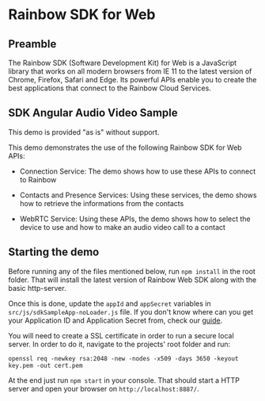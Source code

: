 # Rainbow SDK for Web

Preamble
--------
The Rainbow SDK (Software Development Kit) for Web is a JavaScript library that works on all modern browsers from IE 11 to the latest version of Chrome, Firefox, Safari and Edge. Its powerful APIs enable you to create the best applications that connect to the Rainbow Cloud Services.

SDK Angular Audio Video Sample
------------------------------

This demo is provided "as is" without support.

This demo demonstrates the use of the following Rainbow SDK for Web APIs:

- Connection Service: The demo shows how to use these APIs to connect to Rainbow

- Contacts and Presence Services: Using these services, the demo shows how to retrieve the informations from the contacts

- WebRTC Service: Using these APIs, the demo shows how to select the device to use and how to make an audio video call to a contact

Starting the demo
-----------------

Before running any of the files mentioned below, run `npm install` in the root folder. That will install the latest version of Rainbow Web SDK along with the basic http-server.

Once this is done, update the `appId` and `appSecret` variables in `src/js/sdkSampleApp-noLoader.js` file. If you don't know where can you get your Application ID and Application Secret from, check our [guide](https://hub.openrainbow.com/#/documentation/doc/sdk/web/guides/Adding_id_and_secret_key).

You will need to create a SSL certificate in order to run a secure local server. In order to do it, navigate to the projects' root folder and run:

`openssl req -newkey rsa:2048 -new -nodes -x509 -days 3650 -keyout key.pem -out cert.pem`

At the end just run `npm start` in your console. That should start a HTTP server and open your browser on `http://localhost:8887/`.
